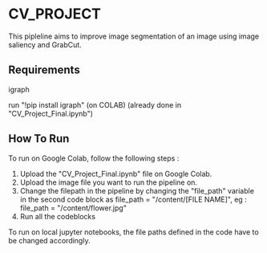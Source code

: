 # CV_PROJECT

This pipleline aims to improve image segmentation of an image using image saliency and GrabCut.

## Requirements


igraph 

run "!pip install igraph" (on COLAB) (already done in "CV_Project_Final.ipynb")


## How To Run

To run on Google Colab, follow the following steps :

1. Upload the "CV_Project_Final.ipynb" file on Google Colab.
2. Upload the image file you want to run the pipeline on.
3. Change the filepath in the pipeline by changing the "file_path" variable in the second code block as file_path = "/content/[FILE NAME]", eg : file_path = "/content/flower.jpg"
4. Run all the codeblocks

To run on local jupyter notebooks, the file paths defined in the code have to be changed accordingly.
